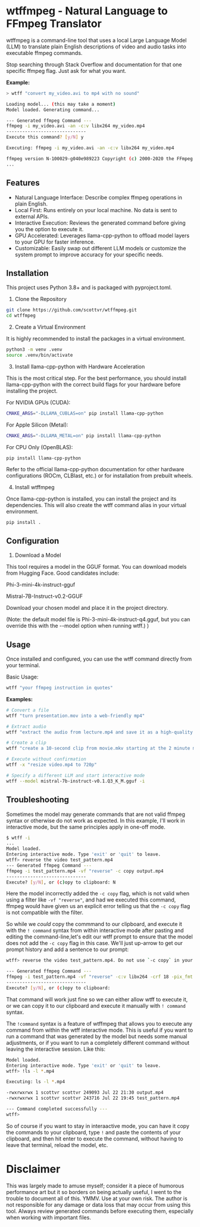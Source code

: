 # wtffmpeg - Natural Language to FFmpeg Translator
wtffmpeg is a command-line tool that uses a local Large Language Model (LLM) to translate plain English descriptions of video and audio tasks into executable ffmpeg commands.

Stop searching through Stack Overflow and documentation for that one specific ffmpeg flag. Just ask for what you want.

**Example:**
```bash
> wtff "convert my_video.avi to mp4 with no sound"

Loading model... (this may take a moment)
Model loaded. Generating command...

--- Generated ffmpeg Command ---
ffmpeg -i my_video.avi -an -c:v libx264 my_video.mp4
------------------------------
Execute this command? [y/N] y

Executing: ffmpeg -i my_video.avi -an -c:v libx264 my_video.mp4

ffmpeg version N-100029-g040e989223 Copyright (c) 2000-2020 the FFmpeg developers
...
```

## Features
- Natural Language Interface: Describe complex ffmpeg operations in plain English.
- Local First: Runs entirely on your local machine. No data is sent to external APIs.
- Interactive Execution: Reviews the generated command before giving you the option to execute it.
- GPU Accelerated: Leverages llama-cpp-python to offload model layers to your GPU for faster inference.
- Customizable: Easily swap out different LLM models or customize the system prompt to improve accuracy for your specific needs.

## Installation
This project uses Python 3.8+ and is packaged with pyproject.toml.

1. Clone the Repository

```bash
git clone https://github.com/scottvr/wtffmpeg.git
cd wtffmpeg
```

2. Create a Virtual Environment

It is highly recommended to install the packages in a virtual environment.
```bash
python3 -m venv .venv
source .venv/bin/activate
```

3. Install llama-cpp-python with Hardware Acceleration

This is the most critical step. For the best performance, you should install llama-cpp-python with the correct build flags for your hardware before installing the project.

For NVIDIA GPUs (CUDA):
```bash
CMAKE_ARGS="-DLLAMA_CUBLAS=on" pip install llama-cpp-python
```

For Apple Silicon (Metal):
```bash
CMAKE_ARGS="-DLLAMA_METAL=on" pip install llama-cpp-python
```

For CPU Only (OpenBLAS):
```
pip install llama-cpp-python
```

Refer to the official llama-cpp-python documentation for other hardware configurations (ROCm, CLBlast, etc.) or for installation from prebuilt wheels.

4. Install wtffmpeg

Once llama-cpp-python is installed, you can install the project and its dependencies. This will also create the wtff command alias in your virtual environment.
```bash
pip install .
```

## Configuration
1. Download a Model
   
This tool requires a model in the GGUF format. You can download models from Hugging Face. Good candidates include:

Phi-3-mini-4k-instruct-gguf

Mistral-7B-Instruct-v0.2-GGUF

Download your chosen model and place it in the project directory.

(Note: the default model file is Phi-3-mini-4k-instruct-q4.gguf, but you can override this with the --model option when running wtff.)
)
## Usage
Once installed and configured, you can use the wtff command directly from your terminal.

Basic Usage:
```bash
wtff "your ffmpeg instruction in quotes"
```

**Examples:**
```bash
# Convert a file
wtff "turn presentation.mov into a web-friendly mp4"

# Extract audio
wtff "extract the audio from lecture.mp4 and save it as a high-quality mp3"

# Create a clip
wtff "create a 10-second clip from movie.mkv starting at the 2 minute mark"

# Execute without confirmation
wtff -x "resize video.mp4 to 720p"

# Specify a different LLM and start interactive mode
wtff --model mistral-7b-instruct-v0.1.Q3_K_M.gguf -i
```

## Troubleshooting

Sometimes the model may generate commands that are not valid ffmpeg syntax or otherwise do not work as expected. In this example, I'll work in interactive mode, but the same principles apply in one-off mode.

```bash
$ wtff -i
...
Model loaded.
Entering interactive mode. Type 'exit' or 'quit' to leave.
wtff> reverse the video test_pattern.mp4
--- Generated ffmpeg Command ---
ffmpeg -i test_pattern.mp4 -vf "reverse" -c copy output.mp4
------------------------------
Execute? [y/N], or (c)opy to clipboard: N
```

Here the model incorrectly added the `-c copy` flag, which is not valid when using a filter like `-vf "reverse"`, and had we executed this command, ffmpeg would have given us an explicit error telling us that the `-c copy` flag is not compatible with the filter. 

So while we *could* copy the commmand to our clipboard, and execute it with the `! command` syntax from within interactive mode after pasting and editing the command-line,let's edit our wtff prompt to ensure that the model does not add the `-c copy` flag in this case. We'll just up-arrow to get our prompt history and add a sentence to our prompt:

```bash
wtff> reverse the video test_pattern.mp4. Do not use `-c copy` in your command.

--- Generated ffmpeg Command ---
ffmpeg -i test_pattern.mp4 -vf "reverse" -c:v libx264 -crf 18 -pix_fmt yuv420p output.mp4
------------------------------
Execute? [y/N], or (c)opy to clipboard: 
```

That command will work just fine so we can either allow wtff to execute it, or we can copy it to our clipboard and execute it manually with `! command` syntax.

The `!command` syntax is a feature of wtffmpeg that allows you to execute any command from within the wtff interactive mode. This is useful if you want to run a command that was generated by the model but needs some manual adjustments, or if you want to run a completely different command without leaving the interactive session. Like this:

```bash
Model loaded.
Entering interactive mode. Type 'exit' or 'quit' to leave.
wtff> !ls -l *.mp4

Executing: ls -l *.mp4

-rwxrwxrwx 1 scottvr scottvr 249093 Jul 22 21:30 output.mp4
-rwxrwxrwx 1 scottvr scottvr 243716 Jul 22 19:45 test_pattern.mp4

--- Command completed successfully ---
wtff>
```

So of course if you want to stay in interaactive mode, you can have it copy the commands to your clipboard, type `!` and paste the contents of your clipboard, and then hit enter to execute the command, without having to leave that terminal, reload the model, etc.

# Disclaimer

This was largely made to amuse myself; consider it a piece of humorous performance art but it so borders on being actually useful, I went to the trouble to document all of this. YMMV. Use at your own risk. The author is not responsible for any damage or data loss that may occur from using this tool. Always review generated commands before executing them, especially when working with important files.
